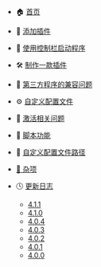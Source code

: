 <!-- docs/_sidebar.md -->

- 🏠 [首页](/)
- 🧩 [添加插件](1.-如何添加插件.md)
- 🚀 [使用控制栏启动程序](2.-如何使用控制栏启动程序.md)
- 🛠️ [制作一款插件](3.-制作一款插件.md)
- 🧱 [第三方程序的兼容问题](4.-第三方程序的兼容问题.md)
- ⚙️ [自定义配置文件](5.-自定义配置文件-user.ini.md)
- 🔑 [激活相关问题](6.-激活相关问题.md)
- 📜 [脚本功能](7.-如何使用脚本功能.md)
- 📂 [自定义配置文件路径](8.-自定义配置文件路径.md)
- [📎 杂项](9.-杂项.md)

- 🕓 [更新日志](changelog/)
  - [4.1.1](changelog/4.1.1.md)
  - [4.1.0](changelog/4.1.0.md)
  - [4.0.4](changelog/4.0.4.md)
  - [4.0.3](changelog/4.0.3.md)
  - [4.0.2](changelog/4.0.2.md)
  - [4.0.1](changelog/4.0.1.md)
  - [4.0.0](changelog/4.0.0.md)
